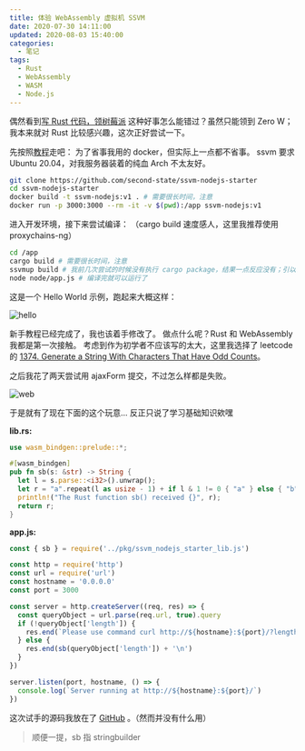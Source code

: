 ```yaml
---
title: 体验 WebAssembly 虚拟机 SSVM
date: 2020-07-30 14:11:00
updated: 2020-08-03 15:40:00
categories:
  - 笔记
tags:
  - Rust
  - WebAssembly
  - WASM
  - Node.js
---
```


偶然看到[写 Rust 代码，领树莓派](https://www.v2ex.com/t/693807)
这种好事怎么能错过？虽然只能领到 Zero W；我本来就对 Rust 比较感兴趣，这次正好尝试一下。

<!-- more -->

先按照[教程](https://www.secondstate.io/articles/get-started-with-rust-functions-in-node-zh/)走吧：
为了省事我用的 docker，但实际上一点都不省事。
ssvm 要求 Ubuntu 20.04，对我服务器装着的纯血 Arch 不太友好。

```bash
git clone https://github.com/second-state/ssvm-nodejs-starter
cd ssvm-nodejs-starter
docker build -t ssvm-nodejs:v1 . # 需要很长时间，注意
docker run -p 3000:3000 --rm -it -v $(pwd):/app ssvm-nodejs:v1
```

进入开发环境，接下来尝试编译：
（cargo build 速度感人，这里我推荐使用 proxychains-ng）

```bash
cd /app
cargo build # 需要很长时间，注意
ssvmup build # 我前几次尝试的时候没有执行 cargo package，结果一点反应没有；引以为戒。
node node/app.js # 编译完就可以运行了
```

这是一个 Hello World 示例，跑起来大概这样：

![hello](/ssvm-nodejs/hello.webp)

新手教程已经完成了，我也该着手修改了。
做点什么呢？Rust 和 WebAssembly 我都是第一次接触。
考虑到作为初学者不应该写的太大，这里我选择了 leetcode 的 [1374. Generate a String With Characters That Have Odd Counts](https://leetcode.com/problems/generate-a-string-with-characters-that-have-odd-counts/)。

之后我花了两天尝试用 ajaxForm 提交，不过怎么样都是失败。

![web](/ssvm-nodejs/web.webp)

于是就有了现在下面的这个玩意... 反正只说了学习基础知识欸嘿

**lib.rs:**

```rust
use wasm_bindgen::prelude::*;

#[wasm_bindgen]
pub fn sb(s: &str) -> String {
  let l = s.parse::<i32>().unwrap();
  let r = "a".repeat(l as usize - 1) + if l & 1 != 0 { "a" } else { "b" };
  println!("The Rust function sb() received {}", r);
  return r;
}
```

**app.js:**

```js
const { sb } = require('../pkg/ssvm_nodejs_starter_lib.js')

const http = require('http')
const url = require('url')
const hostname = '0.0.0.0'
const port = 3000

const server = http.createServer((req, res) => {
  const queryObject = url.parse(req.url, true).query
  if (!queryObject['length']) {
    res.end(`Please use command curl http://${hostname}:${port}/?length=LENGTH \n`)
  } else {
    res.end(sb(queryObject['length']) + '\n')
  }
})

server.listen(port, hostname, () => {
  console.log(`Server running at http://${hostname}:${port}/`)
})
```

这次试手的源码我放在了 [GitHub](https://github.com/kwaa/ssvm-nodejs-starter) 。（然而并没有什么用）

> 顺便一提，sb 指 stringbuilder
